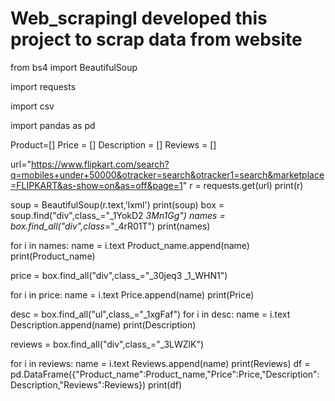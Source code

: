 # Web_scrapingI developed this project to scrap data from website 

from bs4 import BeautifulSoup 

import requests 

import csv

import pandas as pd

Product=[]
Price = []
Description = []
Reviews = []



url="https://www.flipkart.com/search?q=mobiles+under+50000&otracker=search&otracker1=search&marketplace=FLIPKART&as-show=on&as=off&page=1"
r = requests.get(url)
print(r)    


soup = BeautifulSoup(r.text,'lxml')
print(soup)
box = soup.find("div",class_="_1YokD2 _3Mn1Gg") 
names = box.find_all("div",class_="_4rR01T")
print(names)

for i in names:
  name = i.text
  Product_name.append(name)
print(Product_name)



price = box.find_all("div",class_="_30jeq3 _1_WHN1")

for i in price:
  name = i.text
  Price.append(name)
print(Price)



desc = box.find_all("ul",class_="_1xgFaf")
for i in desc:
  name = i.text
  Description.append(name)
print(Description)



reviews = box.find_all("div",class_="_3LWZlK")

for i in reviews:
  name = i.text
  Reviews.append(name)
print(Reviews)
df = pd.DataFrame({"Product_name":Product_name,"Price":Price,"Description":Description,"Reviews":Reviews})
print(df)


